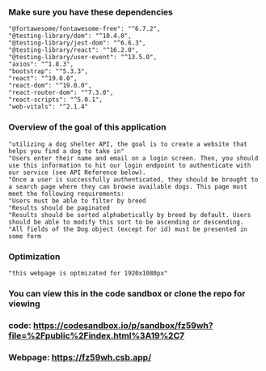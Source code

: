 ### Make sure you have these dependencies 
    "@fortawesome/fontawesome-free": "^6.7.2",
    "@testing-library/dom": "^10.4.0",
    "@testing-library/jest-dom": "^6.6.3",
    "@testing-library/react": "^16.2.0",
    "@testing-library/user-event": "^13.5.0",
    "axios": "^1.8.3",
    "bootstrap": "^5.3.3",
    "react": "^19.0.0",
    "react-dom": "^19.0.0",
    "react-router-dom": "^7.3.0",
    "react-scripts": "^5.0.1",
    "web-vitals": "^2.1.4"
### Overview of the goal of this application
    "utilizing a dog shelter API, the goal is to create a website that helps you find a dog to take in"
    "Users enter their name and email on a login screen. Then, you should use this information to hit our login endpoint to authenticate with our service (see API Reference below).
    "Once a user is successfully authenticated, they should be brought to a search page where they can browse available dogs. This page must meet the following requirements:
    "Users must be able to filter by breed
    "Results should be paginated
    "Results should be sorted alphabetically by breed by default. Users should be able to modify this sort to be ascending or descending.
    "All fields of the Dog object (except for id) must be presented in some form
### Optimization
    "this webpage is optmizated for 1920x1080px"

### You can view this in the code sandbox or clone the repo for viewing
### code: https://codesandbox.io/p/sandbox/fz59wh?file=%2Fpublic%2Findex.html%3A19%2C7
### Webpage: https://fz59wh.csb.app/
    
   
